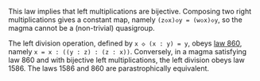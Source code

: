 This law implies that left multiplications are bijective.  Composing two right multiplications gives a constant map, namely `(z◇x)◇y = (w◇x)◇y`, so the magma cannot be a (non-trivial) quasigroup.

The left division operation, defined by `x ◇ (x : y) = y`, obeys [law 860](https://teorth.github.io/equational_theories/implications/?860), namely `x = x : ((y : z) : (z : x))`.  Conversely, in a magma satisfying law 860 and with bijective left multiplications, the left division obeys law 1586.  The laws 1586 and 860 are parastrophically equivalent.
